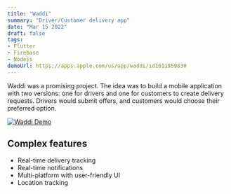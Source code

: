 ```yaml
---
title: "Waddi"
summary: "Driver/Customer delivery app"
date: "Mar 15 2022"
draft: false
tags:
- Flutter
- Firebase
- Nodejs
demoUrl: https://apps.apple.com/us/app/waddi/id1611959830
---
```


Waddi was a promising project. The idea was to build a mobile application with two versions: one for drivers and one for customers to create delivery requests. Drivers would submit offers, and customers would choose their preferred option.

[![Waddi Demo](https://img.youtube.com/vi/z5tM-Sjh06Q/0.jpg)](https://www.youtube.com/watch?v=z5tM-Sjh06Q)

## Complex features
- Real-time delivery tracking
- Real-time notifications
- Multi-platform with user-friendly UI
- Location tracking
